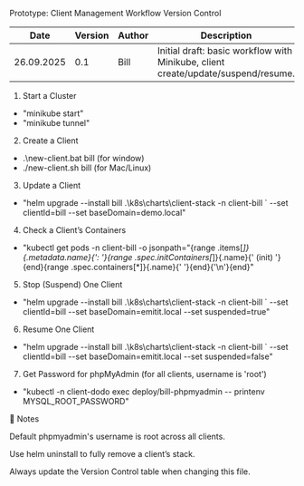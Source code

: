 Prototype: Client Management Workflow
 Version Control

| Date       | Version | Author | Description                                                                       |
| ---------- | ------- | ------ | --------------------------------------------------------------------------------- |
| 26.09.2025 | 0.1     | Bill   | Initial draft: basic workflow with Minikube, client create/update/suspend/resume. |


1. Start a Cluster
- "minikube start"
- "minikube tunnel"


2. Create a Client
 - .\new-client.bat bill (for window)
 - ./new-client.sh bill (for Mac/Linux)

3. Update a Client
 - "helm upgrade --install bill .\k8s\charts\client-stack -n client-bill `
  --set clientId=bill --set baseDomain=demo.local"

4. Check a Client’s Containers
 - "kubectl get pods -n client-bill -o jsonpath="{range .items[*]}{.metadata.name}{': '}{range .spec.initContainers[*]}{.name}{' (init) '}{end}{range .spec.containers[*]}{.name}{' '}{end}{'\n'}{end}"

5. Stop (Suspend) One Client
 - "helm upgrade --install bill .\k8s\charts\client-stack -n client-bill `
  --set clientId=bill --set baseDomain=emitit.local --set suspended=true"

6. Resume One Client
 - "helm upgrade --install bill .\k8s\charts\client-stack -n client-bill `
  --set clientId=bill --set baseDomain=emitit.local --set suspended=false"

7. Get Password for phpMyAdmin (for all clients, username is 'root')
 - "kubectl -n client-dodo exec deploy/bill-phpmyadmin -- printenv MYSQL_ROOT_PASSWORD"

📝 Notes

Default phpmyadmin's username is root across all clients.

Use helm uninstall to fully remove a client’s stack.

Always update the Version Control table when changing this file.